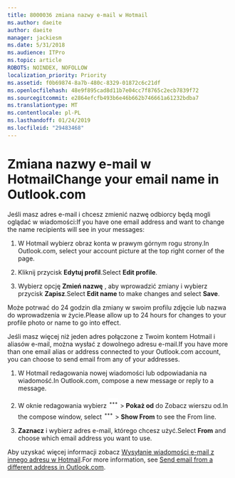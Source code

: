 ```yaml
---
title: 8000036 zmiana nazwy e-mail w Hotmail
ms.author: daeite
author: daeite
manager: jackiesm
ms.date: 5/31/2018
ms.audience: ITPro
ms.topic: article
ROBOTS: NOINDEX, NOFOLLOW
localization_priority: Priority
ms.assetid: f0b69874-8a7b-480c-8329-01872c6c21df
ms.openlocfilehash: 48e9f895cad8d11b7e04cc7f8765c2ecb7839f72
ms.sourcegitcommit: e2864efcfb493b6e46b662b746661a61232bdba7
ms.translationtype: MT
ms.contentlocale: pl-PL
ms.lasthandoff: 01/24/2019
ms.locfileid: "29483468"
---
```

# <a name="change-your-email-name-in-outlookcom"></a><span data-ttu-id="a82ad-102">Zmiana nazwy e-mail w Hotmail</span><span class="sxs-lookup"><span data-stu-id="a82ad-102">Change your email name in Outlook.com</span></span>

<span data-ttu-id="a82ad-103">Jeśli masz adres e-mail i chcesz zmienić nazwę odbiorcy będą mogli oglądać w wiadomości:</span><span class="sxs-lookup"><span data-stu-id="a82ad-103">If you have one email address and want to change the name recipients will see in your messages:</span></span>
  
1. <span data-ttu-id="a82ad-104">W Hotmail wybierz obraz konta w prawym górnym rogu strony.</span><span class="sxs-lookup"><span data-stu-id="a82ad-104">In Outlook.com, select your account picture at the top right corner of the page.</span></span>
    
2. <span data-ttu-id="a82ad-105">Kliknij przycisk **Edytuj profil**.</span><span class="sxs-lookup"><span data-stu-id="a82ad-105">Select **Edit profile**.</span></span> 
    
3. <span data-ttu-id="a82ad-106">Wybierz opcję **Zmień nazwę** , aby wprowadzić zmiany i wybierz przycisk **Zapisz**.</span><span class="sxs-lookup"><span data-stu-id="a82ad-106">Select **Edit name** to make changes and select **Save**.</span></span> 
    
<span data-ttu-id="a82ad-107">Może potrwać do 24 godzin dla zmiany w swoim profilu zdjęcie lub nazwa do wprowadzenia w życie.</span><span class="sxs-lookup"><span data-stu-id="a82ad-107">Please allow up to 24 hours for changes to your profile photo or name to go into effect.</span></span>
  
<span data-ttu-id="a82ad-108">Jeśli masz więcej niż jeden adres połączone z Twoim kontem Hotmail i aliasów e-mail, można wysłać z dowolnego adresu e-mail.</span><span class="sxs-lookup"><span data-stu-id="a82ad-108">If you have more than one email alias or address connected to your Outlook.com account, you can choose to send email from any of your addresses.</span></span>
  
1. <span data-ttu-id="a82ad-109">W Hotmail redagowania nowej wiadomości lub odpowiadania na wiadomość.</span><span class="sxs-lookup"><span data-stu-id="a82ad-109">In Outlook.com, compose a new message or reply to a message.</span></span>
    
2. <span data-ttu-id="a82ad-p101">W oknie redagowania wybierz ![tym bardziej ikonę działania grupy. ](media/b97ea7cd-eeb0-49c5-a564-7ca2d2e33909.png) \> **Pokaż od** do Zobacz wierszu od.</span><span class="sxs-lookup"><span data-stu-id="a82ad-p101">In the compose window, select ![The More group actions icon.](media/b97ea7cd-eeb0-49c5-a564-7ca2d2e33909.png) \> **Show From** to see the From line.</span></span> 
    
3. <span data-ttu-id="a82ad-112">**Zaznacz** i wybierz adres e-mail, którego chcesz użyć.</span><span class="sxs-lookup"><span data-stu-id="a82ad-112">Select **From** and choose which email address you want to use.</span></span> 
    
<span data-ttu-id="a82ad-113">Aby uzyskać więcej informacji zobacz [Wysyłanie wiadomości e-mail z innego adresu w Hotmail](https://go.microsoft.com/fwlink/p/?linkid=2001701&amp;clcid=0x409).</span><span class="sxs-lookup"><span data-stu-id="a82ad-113">For more information, see [Send email from a different address in Outlook.com](https://go.microsoft.com/fwlink/p/?linkid=2001701&amp;clcid=0x409).</span></span>
  

